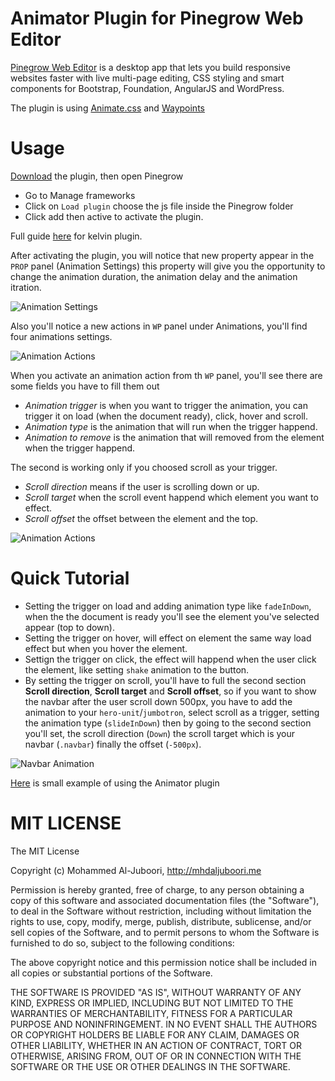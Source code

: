 # Animator Plugin for Pinegrow Web Editor
[Pinegrow Web Editor](http://pinegrow.com/) is a desktop app that lets you build responsive websites faster with live multi-page editing, CSS styling and smart components for Bootstrap, Foundation, AngularJS and WordPress.

The plugin is using [Animate.css](https://github.com/daneden/animate.css) and [Waypoints](http://imakewebthings.com/waypoints)

Usage
=====
[Download](https://github.com/MhdAljuboori/AnimatorPinegrowPlugin/archive/master.zip) the plugin, then open Pinegrow
* Go to Manage frameworks
* Click on ```Load plugin``` choose the js file inside the Pinegrow folder
* Click add then active to activate the plugin.

Full guide [here](http://pinegrow.com/docs/guides/kelvin-pine/index.html) for kelvin plugin.

After activating the plugin, you will notice that new property appear in the `PROP` panel (Animation Settings) this property will give you the opportunity to change the animation duration, the animation delay and the animation itration.

![Animation Settings](https://raw.githubusercontent.com/MhdAljuboori/AnimatorPinegrowPlugin/master/screenshots/animation-settings.png)

Also you'll notice a new actions in `WP` panel under Animations, you'll find four animations settings.

![Animation Actions](https://raw.githubusercontent.com/MhdAljuboori/AnimatorPinegrowPlugin/master/screenshots/animation-actions.png)

When you activate an animation action from th `WP` panel, you'll see there are some fields you have to fill them out

* *Animation trigger* is when you want to trigger the animation, you can trigger it on load (when the document ready), click, hover and scroll.
* *Animation type* is the animation that will run when the trigger happend.
* *Animation to remove* is the animation that will removed from the element when the trigger happend.

The second is working only if you choosed scroll as your trigger.

* *Scroll direction* means if the user is scrolling down or up.
* *Scroll target* when the scroll event happend which element you want to effect.
* *Scroll offset* the offset between the element and the top.

![Animation Actions](https://raw.githubusercontent.com/MhdAljuboori/AnimatorPinegrowPlugin/master/screenshots/animation-activated.png)

Quick Tutorial
==============

* Setting the trigger on load and adding animation type like `fadeInDown`, when the the document is ready you'll see the element you've selected appear (top to down).
* Setting the trigger on hover, will effect on element the same way load effect but when you hover the element.
* Settign the trigger on click, the effect will happend when the user click the element, like setting `shake` animation to the button.
* By setting the trigger on scroll, you'll have to full the second section **Scroll direction**, **Scroll target** and **Scroll offset**, so if you want to show the navbar after the user scroll down 500px, you have to add the animation to your `hero-unit`/`jumbotron`, select scroll as a trigger, setting the animation type (`slideInDown`) then by going to the second section you'll set, the scroll direction (`Down`) the scroll target which is your navbar (`.navbar`) finally the offset (`-500px`).

![Navbar Animation](https://raw.githubusercontent.com/MhdAljuboori/AnimatorPinegrowPlugin/master/screenshots/navbar-animation.png)

[Here](https://github.com/MhdAljuboori/AnimatorPinegrowPlugin/tree/master/example) is small example of using the Animator plugin

MIT LICENSE
===========

The MIT License

Copyright (c) Mohammed Al-Juboori, http://mhdaljuboori.me

Permission is hereby granted, free of charge, to any person obtaining a copy
of this software and associated documentation files (the "Software"), to deal
in the Software without restriction, including without limitation the rights
to use, copy, modify, merge, publish, distribute, sublicense, and/or sell
copies of the Software, and to permit persons to whom the Software is
furnished to do so, subject to the following conditions:

The above copyright notice and this permission notice shall be included in
all copies or substantial portions of the Software.

THE SOFTWARE IS PROVIDED "AS IS", WITHOUT WARRANTY OF ANY KIND, EXPRESS OR
IMPLIED, INCLUDING BUT NOT LIMITED TO THE WARRANTIES OF MERCHANTABILITY,
FITNESS FOR A PARTICULAR PURPOSE AND NONINFRINGEMENT. IN NO EVENT SHALL THE
AUTHORS OR COPYRIGHT HOLDERS BE LIABLE FOR ANY CLAIM, DAMAGES OR OTHER
LIABILITY, WHETHER IN AN ACTION OF CONTRACT, TORT OR OTHERWISE, ARISING FROM,
OUT OF OR IN CONNECTION WITH THE SOFTWARE OR THE USE OR OTHER DEALINGS IN
THE SOFTWARE.